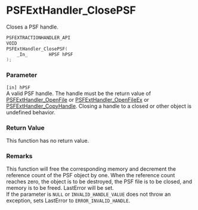 # PSFExtHandler_ClosePSF
Closes a PSF handle.
````c
PSFEXTRACTIONHANDLER_API
VOID
PSFExtHandler_ClosePSF(
    _In_        HPSF hPSF
);
````
### Parameter
`[in] hPSF`  
A valid PSF handle. The handle must be the return value of [PSFExtHandler_OpenFile](PSFExtHandler_OpenFile_en.md) or [PSFExtHandler_OpenFileEx](PSFExtHandler_OpenFileEx_en.md) or [PSFExtHandler_CopyHandle](PSFExtHandler_CopyHandle_en.md). Closing a handle to a closed or other object is undefined behavior.  
### Return Value
This function has no return value.
### Remarks
This function will free the corresponding memory and decrement the reference count of the PSF object by one. When the reference count reaches zero, the object is to be destroyed, the PSF file is to be closed, and memory is to be freed. LastError will be set.  
If the parameter is `NULL` or `INVALID_HANDLE_VALUE` does not throw an exception, sets LastError to `ERROR_INVALID_HANDLE`.

